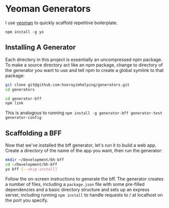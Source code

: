 # Yeoman Generators

I use [yeoman](http://yeoman.io/) to quickly scaffold repetitive boilerplate.

`npm install -g yo`

## Installing A Generator

Each directory in this project is essentially an uncompressed npm package. To make a source directory act like an npm package, change to directory of the generator you want to use and tell npm to create a global symlink to that package:

```bash
git clone git@github.com:hoorayimhelping/generators.git
cd generators

cd generator-bff
npm link
```
This is analogous to running `npm install -g generator-bff generator-test generator-config`

## Scaffolding a BFF

Now that we've installed the bff generator, let's run it to build a web app. Create a directory of the name of the app you want, then run the generator:

```bash
mkdir ~/Development/bh-bff
cd ~/Development/bh-bff
yo bff [--skip-install]
```
Follow the on-screen instructions to generate the bff. The generator creates a number of files, including a `package.json` file with some pre-filled dependencies and a basic directory structure and sets up an express server, including running `npm install` to handle requests to / at localhost on the port you specify.


